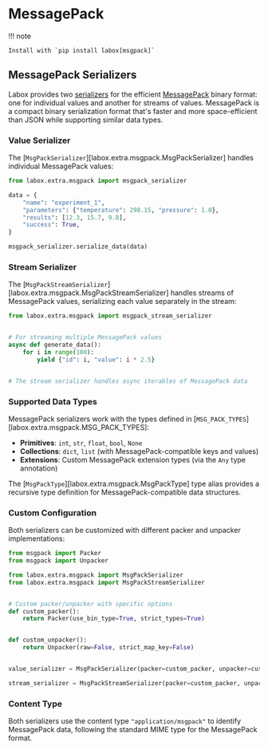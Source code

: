 # MessagePack

!!! note

    Install with `pip install labox[msgpack]`

## MessagePack Serializers

Labox provides two [serializers](../concepts/serializers.md) for the efficient
[MessagePack](https://msgpack.org/) binary format: one for individual values and another
for streams of values. MessagePack is a compact binary serialization format that's
faster and more space-efficient than JSON while supporting similar data types.

### Value Serializer

The [`MsgPackSerializer`][labox.extra.msgpack.MsgPackSerializer] handles individual
MessagePack values:

```python
from labox.extra.msgpack import msgpack_serializer

data = {
    "name": "experiment_1",
    "parameters": {"temperature": 298.15, "pressure": 1.0},
    "results": [12.3, 15.7, 9.8],
    "success": True,
}

msgpack_serializer.serialize_data(data)
```

### Stream Serializer

The [`MsgPackStreamSerializer`][labox.extra.msgpack.MsgPackStreamSerializer] handles
streams of MessagePack values, serializing each value separately in the stream:

```python
from labox.extra.msgpack import msgpack_stream_serializer


# For streaming multiple MessagePack values
async def generate_data():
    for i in range(100):
        yield {"id": i, "value": i * 2.5}


# The stream serializer handles async iterables of MessagePack data
```

### Supported Data Types

MessagePack serializers work with the types defined in
[`MSG_PACK_TYPES`][labox.extra.msgpack.MSG_PACK_TYPES]:

- **Primitives**: `int`, `str`, `float`, `bool`, `None`
- **Collections**: `dict`, `list` (with MessagePack-compatible keys and values)
- **Extensions**: Custom MessagePack extension types (via the `Any` type annotation)

The [`MsgPackType`][labox.extra.msgpack.MsgPackType] type alias provides a recursive
type definition for MessagePack-compatible data structures.

### Custom Configuration

Both serializers can be customized with different packer and unpacker implementations:

```python
from msgpack import Packer
from msgpack import Unpacker

from labox.extra.msgpack import MsgPackSerializer
from labox.extra.msgpack import MsgPackStreamSerializer


# Custom packer/unpacker with specific options
def custom_packer():
    return Packer(use_bin_type=True, strict_types=True)


def custom_unpacker():
    return Unpacker(raw=False, strict_map_key=False)


value_serializer = MsgPackSerializer(packer=custom_packer, unpacker=custom_unpacker)

stream_serializer = MsgPackStreamSerializer(packer=custom_packer, unpacker=custom_unpacker)
```

### Content Type

Both serializers use the content type `"application/msgpack"` to identify MessagePack
data, following the standard MIME type for the MessagePack format.
